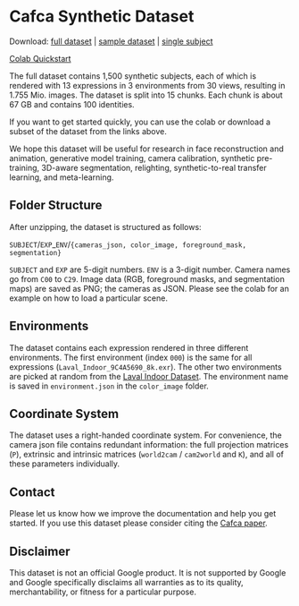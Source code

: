 # Cafca Synthetic Dataset

Download:
[full dataset](https://dataset.ait.ethz.ch/downloads/cafca/)
| [sample dataset](https://dataset.ait.ethz.ch/downloads/cafca/mini_sample_dataset.zip)
| [single subject](https://dataset.ait.ethz.ch/downloads/cafca/single_subject_00000.zip)

[Colab Quickstart](https://colab.research.google.com/github/Cafca/Cafca_Synthetic_Dataset.ipynb)

The full dataset contains 1,500 synthetic subjects, each of which is rendered with 13 expressions in 3 environments from 30 views,
resulting in 1.755 Mio. images. The dataset is split into 15 chunks. Each chunk is about 67 GB and contains 100 identities.

If you want to get started quickly, you can use the colab or download a subset of the dataset from the links above.

We hope this dataset will be useful for research in face reconstruction and animation, generative model training, camera
calibration, synthetic pre-training, 3D-aware segmentation, relighting, synthetic-to-real transfer learning, and
meta-learning.

## Folder Structure

After unzipping, the dataset is structured as follows:

`SUBJECT`/`EXP`_`ENV`/`{cameras_json, color_image, foreground_mask, segmentation}`

`SUBJECT` and `EXP` are 5-digit numbers. `ENV` is a 3-digit number. Camera names go from `C00` to `C29`. Image data (RGB, foreground masks, and segmentation maps) are saved as PNG; the cameras as JSON. Please see the colab for an example on how to load a particular scene.


## Environments

The dataset contains each expression rendered in three different environments. The first environment (index `000`) is
the same for all expressions (`Laval_Indoor_9C4A5690_8k.exr`). The other two environments are picked at random from
the [Laval Indoor Dataset](http://indoor.hdrdb.com/). The environment name is saved in `environment.json` in
the `color_image` folder.

## Coordinate System

The dataset uses a right-handed coordinate system. For convenience, the camera json file contains redundant information:
the full projection matrices (`P`), extrinsic and intrinsic matrices (`world2cam` / `cam2world` and `K`), and all of
these parameters individually.

## Contact

Please let us know how we improve the documentation and help you get started. If you use this dataset please
consider citing the [Cafca paper](https://syntec-research.github.io/Cafca).

## Disclaimer

This dataset is not an official Google product. It is not supported by
Google and Google specifically disclaims all warranties as to its quality,
merchantability, or fitness for a particular purpose.

